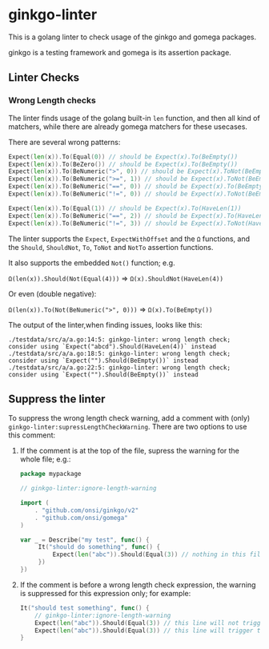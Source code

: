 # ginkgo-linter

This is a golang linter to check usage of the ginkgo and gomega packages.

ginkgo is a testing framework and gomega is its assertion package.

## Linter Checks
### Wrong Length checks
The linter finds usage of the golang built-in `len` function, and then all kind of matchers, while there are already gomega matchers for these usecases.

There are several wrong patterns:
```go
Expect(len(x)).To(Equal(0)) // should be Expect(x).To(BeEmpty())
Expect(len(x)).To(BeZero()) // should be Expect(x).To(BeEmpty())
Expect(len(x)).To(BeNumeric(">", 0)) // should be Expect(x).ToNot(BeEmpty())
Expect(len(x)).To(BeNumeric(">=", 1)) // should be Expect(x).ToNot(BeEmpty())
Expect(len(x)).To(BeNumeric("==", 0)) // should be Expect(x).To(BeEmpty())
Expect(len(x)).To(BeNumeric("!=", 0)) // should be Expect(x).ToNot(BeEmpty())

Expect(len(x)).To(Equal(1)) // should be Expect(x).To(HaveLen(1))
Expect(len(x)).To(BeNumeric("==", 2)) // should be Expect(x).To(HaveLen(2))
Expect(len(x)).To(BeNumeric("!=", 3)) // should be Expect(x).ToNot(HaveLen(3))
```

The linter supports the `Expect`, `ExpectWithOffset` and the `Ω` functions, and the `Should`, `ShouldNot`, `To`, `ToNot` and `NotTo` assertion functions.

It also supports the embedded `Not()` function; e.g.

`Ω(len(x)).Should(Not(Equal(4)))` => `Ω(x).ShouldNot(HaveLen(4))`

Or even (double negative):

`Ω(len(x)).To(Not(BeNumeric(">", 0)))` => `Ω(x).To(BeEmpty())`

The output of the linter,when finding issues, looks like this:
```
./testdata/src/a/a.go:14:5: ginkgo-linter: wrong length check; consider using `Expect("abcd").Should(HaveLen(4))` instead
./testdata/src/a/a.go:18:5: ginkgo-linter: wrong length check; consider using `Expect("").Should(BeEmpty())` instead
./testdata/src/a/a.go:22:5: ginkgo-linter: wrong length check; consider using `Expect("").Should(BeEmpty())` instead
```

## Suppress the linter
To suppress the wrong length check warning, add a comment with (only)
`ginkgo-linter:supressLengthCheckWarning`. There are two options to use this comment:
1. If the comment is at the top of the file, supress the warning for the whole file; e.g.:
   ```go
   package mypackage
   
   // ginkgo-linter:ignore-length-warning
   
   import (
       . "github.com/onsi/ginkgo/v2"
       . "github.com/onsi/gomega"
   )
   
   var _ = Describe("my test", func() {
        It("should do something", func() {
            Expect(len("abc")).Should(Equal(3)) // nothing in this file will trigger the warning
        })
   })
   ```
2. If the comment is before a wrong length check expression, the warning is suppressed for this expression only; for example:
   ```go
   It("should test something", func() {
       // ginkgo-linter:ignore-length-warning
       Expect(len("abc")).Should(Equal(3)) // this line will not trigger the warning
       Expect(len("abc")).Should(Equal(3)) // this line will trigger the warning
   }
   ```
